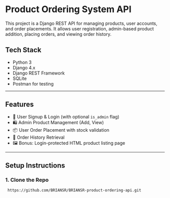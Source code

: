 #  Product Ordering System API

This project is a Django REST API for managing products, user accounts, and order placements. It allows user registration, admin-based product addition, placing orders, and viewing order history.

##  Tech Stack

- Python 3
- Django 4.x
- Django REST Framework
- SQLite
- Postman for testing

---

##  Features

- 🔐 User Signup & Login (with optional `is_admin` flag)
- 🛍 Admin Product Management (Add, View)
- 📦 User Order Placement with stock validation
- 📜 Order History Retrieval
- 🖼 Bonus: Login-protected HTML product listing page

---

##  Setup Instructions

### 1. Clone the Repo
```bash
 https://github.com/BRIANSR/BRIANSR-product-ordering-api.git
